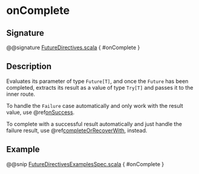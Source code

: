 # onComplete

## Signature

@@signature [FutureDirectives.scala](../../../../../../../../../akka-http/src/main/scala/akka/http/scaladsl/server/directives/FutureDirectives.scala) { #onComplete }

## Description

Evaluates its parameter of type `Future[T]`, and once the `Future` has been completed, extracts its
result as a value of type `Try[T]` and passes it to the inner route.

To handle the `Failure` case automatically and only work with the result value, use @ref[onSuccess](onSuccess.md).

To complete with a successful result automatically and just handle the failure result, use @ref[completeOrRecoverWith](completeOrRecoverWith.md), instead.

## Example

@@snip [FutureDirectivesExamplesSpec.scala](../../../../../../../test/scala/docs/http/scaladsl/server/directives/FutureDirectivesExamplesSpec.scala) { #onComplete }